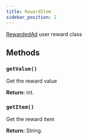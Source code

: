```yaml
---
title: RewardItem
sidebar_position: 2
---
```


[RewardedAd](../rewarded) user reward class

## Methods

### `getValue()`

Get the reward value

**Return:** int.

### `getItem()`

Get the reward item

**Return:** String.
